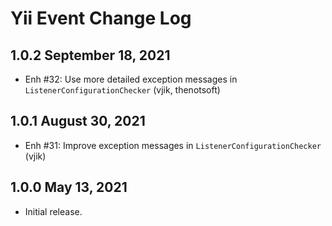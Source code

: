 # Yii Event Change Log

## 1.0.2 September 18, 2021

- Enh #32: Use more detailed exception messages in `ListenerConfigurationChecker` (vjik, thenotsoft)

## 1.0.1 August 30, 2021

- Enh #31: Improve exception messages in `ListenerConfigurationChecker` (vjik)

## 1.0.0 May 13, 2021

- Initial release.
